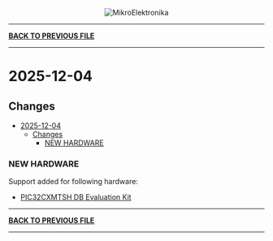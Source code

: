 <p align="center">
  <img src="http://www.mikroe.com/img/designs/beta/logo_small.png?raw=true" alt="MikroElektronika"/>
</p>

---

**[BACK TO PREVIOUS FILE](../changelog.md)**

---

# 2025-12-04

## Changes

- [2025-12-04](#2025-12-04)
  - [Changes](#changes)
    - [NEW HARDWARE](#new-hardware)

### NEW HARDWARE

Support added for following hardware:

+ [PIC32CXMTSH DB Evaluation Kit](https://mplab-discover.microchip.com/v2/item/com.microchip.portal.evalboard/com.microchip.subcategories.modules-and-peripherals.analog.adc-modules.adc/mpu32.ev84m21a/1.0.0?view=about)

---

**[BACK TO PREVIOUS FILE](../changelog.md)**

---
